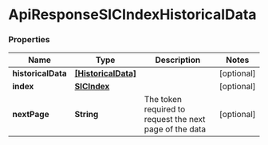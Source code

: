 # ApiResponseSICIndexHistoricalData

### Properties
Name | Type | Description | Notes
------------ | ------------- | ------------- | -------------
**historicalData** | [**[HistoricalData]**](HistoricalData.md) |  | [optional] 
**index** | [**SICIndex**](SICIndex.md) |  | [optional] 
**nextPage** | **String** | The token required to request the next page of the data | [optional] 




